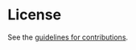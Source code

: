 # License

See the
[guidelines for contributions](https://github.com/DavidSchinazi/draft-connect-udp-ecn/blob/main/CONTRIBUTING.md).
